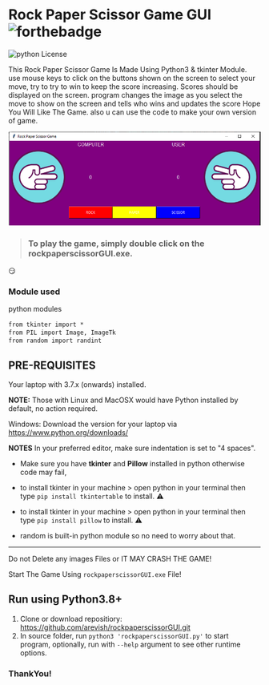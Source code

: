 # Rock Paper Scissor Game GUI  ![forthebadge](https://forthebadge.com/images/badges/made-with-python.svg)

![python License](https://img.shields.io/badge/MADE%20WITH-tkinter-blue.svg)

This Rock Paper Scissor Game Is Made Using Python3 & tkinter Module.
use mouse keys to click on the buttons shown on the screen to select your move, try to try to win to keep the score increasing. Scores should be displayed on the screen.
program changes the image as you select the move to show on the screen and tells who wins and updates the score
Hope You Will Like The Game. also u can use the code to make your own version of game.


 <img src="gameGUI.PNG" >


> ### To play the game, simply double click on the **rockpaperscissorGUI.exe**.
 :smirk:

### Module used
python modules
```
from tkinter import *
from PIL import Image, ImageTk
from random import randint
```

## PRE-REQUISITES
Your laptop with 3.7.x (onwards) installed.

**NOTE:** Those with Linux and MacOSX would have Python installed by default, no action required.

Windows: Download the version for your laptop via https://www.python.org/downloads/

**NOTES**
In your preferred editor, make sure indentation is set to "4 spaces".

* Make sure you have **tkinter** and **Pillow** installed in python otherwise code may fail,
* to install tkinter in your machine > open python in your terminal then type `pip install tkintertable` to install. :warning:
* to install tkinter in your machine > open python in your terminal then type `pip install pillow` to install. :warning:

* random is built-in python module so no need to worry about that.

---

Do not Delete any images Files or IT MAY CRASH THE GAME!

Start The Game Using `rockpaperscissorGUI.exe` File!



## Run using Python3.8+
1. Clone or download repositiory: https://github.com/arevish/rockpaperscissorGUI.git
2. In source folder, run `python3 'rockpaperscissorGUI.py'` to start program, optionally, run with `--help` argument to see other runtime options.


### ThankYou!
